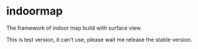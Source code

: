 indoormap
=========

The framework of indoor map build with surface view.

This is test version, it can't use, please wait me release the stable version.